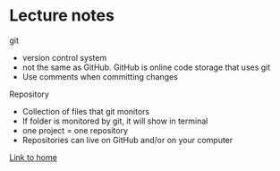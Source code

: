 # Lecture notes

git

- version control system
- not the same as GitHub.  GitHub is online code storage that uses git
- Use comments when committing changes

Repository

- Collection of files that git monitors
- If folder is monitored by git, it will show in terminal
- one project = one repository
- Repositories can live on GitHub and/or on your computer

[Link to home](https://mikeshen7.github.io/reading-notes)
